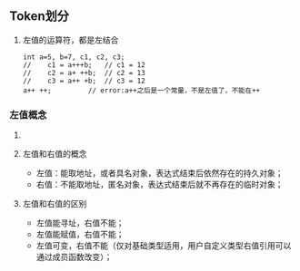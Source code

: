 ## Token划分

1. 左值的运算符，都是左结合

   ```
   int a=5, b=7, c1, c2, c3;
   //    c1 = a+++b;   // c1 = 12
   //    c2 = a+ ++b;  // c2 = 13
   //    c3 = a++ +b;  // c3 = 12
   a++ ++;         // error:a++之后是一个常量，不是左值了，不能在++
   ```

### 左值概念

1. 

1. 左值和右值的概念
   + 左值：能取地址，或者具名对象，表达式结束后依然存在的持久对象；
   + 右值：不能取地址，匿名对象，表达式结束后就不再存在的临时对象；
2. 左值和右值的区别

   + 左值能寻址，右值不能；
   + 左值能赋值，右值不能；
   + 左值可变，右值不能（仅对基础类型适用，用户自定义类型右值引用可以通过成员函数改变）；